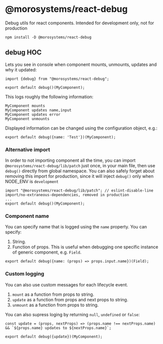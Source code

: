 # @morosystems/react-debug
Debug utils for react components. Intended for development only, not for production

```
npm install -D @morosystems/react-debug
```

## debug HOC

Lets you see in console when component mounts, unmounts, updates and why it updated:

```
import {debug} from "@morosystems/react-debug";

export default debug()(MyComponent);
```

This logs roughly the following information:
```
MyComponent mounts
MyComponent updates name,input
MyComponent updates error
MyComponent unmounts
```

Displayed information can be changed using the configuration object, e.g.:
```
export default debug({name: 'Test'})(MyComponent);
```

### Alternative import
In order to not importing component all the time, you can import `@morosystems/react-debug/lib/patch` just once, in your main file,
then use `debug()` directly from global namespace. You can also safely forget about removing this import for production,
since it will inject `debug()` only when NODE_ENV is `development`

```
import "@morosystems/react-debug/lib/patch"; // eslint-disable-line import/no-extraneous-dependencies, removed in production
...
export default debug()(MyComponent);
```

### Component name
You can specify name that is logged using the `name` property. You can specify:
1. String.
2. Function of props. This is useful when debugging one specific instance of generic component, e.g. `Field`.

```
export default debug({name: (props) => props.input.name})(Field);
```
### Custom logging
You can also use custom messages for each lifecycle event.
1. `mount` as a function from props to string.
2. `update` as a function from props and next props to string.
3. `unmount` as a function from props to string.

You can also supress loging by returning `null`, `undefined` or `false`:
```
const update = (props, nextProps) => (props.name !== nextProps.name) && `${props.name} updates to ${nextProps.name}`;

export default debug({update})(MyComponent);
```

